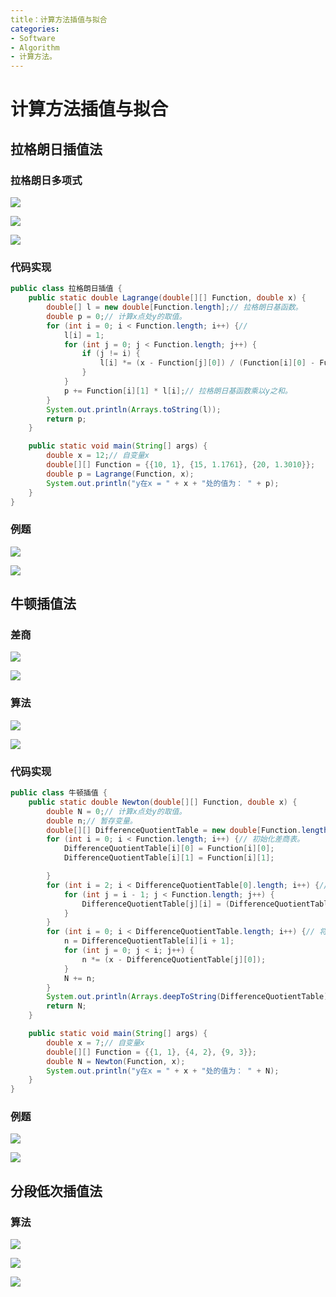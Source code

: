 ```yaml
---
title：计算方法插值与拟合
categories:
- Software
- Algorithm
- 计算方法。
---
```

# 计算方法插值与拟合

## 拉格朗日插值法

### 拉格朗日多项式

![](https://raw.githubusercontent.com/LuShan123888/Files/main/Pictures/2020-12-10-YlXiG1vbu4xBSta.png)

![](https://raw.githubusercontent.com/LuShan123888/Files/main/Pictures/2020-12-10-zlJGT8gt9As6PQ3.png)

![](https://raw.githubusercontent.com/LuShan123888/Files/main/Pictures/2020-12-10-Q7T3RXPqx4MC5w8.png)

### 代码实现

```java
public class 拉格朗日插值 {
    public static double Lagrange(double[][] Function, double x) {
        double[] l = new double[Function.length];// 拉格朗日基函数。
        double p = 0;// 计算x点处y的取值。
        for (int i = 0; i < Function.length; i++) {//
            l[i] = 1;
            for (int j = 0; j < Function.length; j++) {
                if (j != i) {
                    l[i] *= (x - Function[j][0]) / (Function[i][0] - Function[j][0]);// 将x带入。
                }
            }
            p += Function[i][1] * l[i];// 拉格朗日基函数乘以y之和。
        }
        System.out.println(Arrays.toString(l));
        return p;
    }

    public static void main(String[] args) {
        double x = 12;// 自变量x
        double[][] Function = {{10, 1}, {15, 1.1761}, {20, 1.3010}};
        double p = Lagrange(Function, x);
        System.out.println("y在x = " + x + "处的值为： " + p);
    }
}
```

### 例题

![](https://raw.githubusercontent.com/LuShan123888/Files/main/Pictures/2020-12-10-6EYLyoj48bUQsvI.png)

![](https://raw.githubusercontent.com/LuShan123888/Files/main/Pictures/2020-12-10-4yJLQV7ipCGx9lS.jpg)


## 牛顿插值法
### 差商

![](https://raw.githubusercontent.com/LuShan123888/Files/main/Pictures/2020-12-10-hru2p7SniA3UHgy.png)

![](https://raw.githubusercontent.com/LuShan123888/Files/main/Pictures/2020-12-10-BXnjZ9m7cAztqJD.png)



### 算法

![](https://raw.githubusercontent.com/LuShan123888/Files/main/Pictures/2020-12-10-Lceb1JrKWazSOX4.png)

![](https://raw.githubusercontent.com/LuShan123888/Files/main/Pictures/2020-12-10-PWSvr6f5TBe9pcU.png)

### 代码实现

```java
public class 牛顿插值 {
    public static double Newton(double[][] Function, double x) {
        double N = 0;// 计算x点处y的取值。
        double n;// 暂存变量。
        double[][] DifferenceQuotientTable = new double[Function.length][Function.length + 1];
        for (int i = 0; i < Function.length; i++) {// 初始化差商表。
            DifferenceQuotientTable[i][0] = Function[i][0];
            DifferenceQuotientTable[i][1] = Function[i][1];

        }
        for (int i = 2; i < DifferenceQuotientTable[0].length; i++) {// 求出差商表。
            for (int j = i - 1; j < Function.length; j++) {
                DifferenceQuotientTable[j][i] = (DifferenceQuotientTable[j][i - 1] - DifferenceQuotientTable[j - 1][i - 1]) / (DifferenceQuotientTable[j][0] - DifferenceQuotientTable[j - i + 1][0]);
            }
        }
        for (int i = 0; i < DifferenceQuotientTable.length; i++) {// 将差商表对角线上的数值带入牛顿插值公式。
            n = DifferenceQuotientTable[i][i + 1];
            for (int j = 0; j < i; j++) {
                n *= (x - DifferenceQuotientTable[j][0]);
            }
            N += n;
        }
        System.out.println(Arrays.deepToString(DifferenceQuotientTable));// 打印差商表。
        return N;
    }

    public static void main(String[] args) {
        double x = 7;// 自变量x
        double[][] Function = {{1, 1}, {4, 2}, {9, 3}};
        double N = Newton(Function, x);
        System.out.println("y在x = " + x + "处的值为： " + N);
    }
}
```
### 例题

![](https://raw.githubusercontent.com/LuShan123888/Files/main/Pictures/2020-12-10-nLbkiqO38ajXgfx.png)

![](https://raw.githubusercontent.com/LuShan123888/Files/main/Pictures/2020-12-10-E16gFOuen8rIjfv.jpg)


## 分段低次插值法

### 算法

![](https://raw.githubusercontent.com/LuShan123888/Files/main/Pictures/2020-12-10-W3gALt7fHsxZbVY.png)

![](https://raw.githubusercontent.com/LuShan123888/Files/main/Pictures/2020-12-10-G2UIMK6PxryOEj4.png)

![](https://raw.githubusercontent.com/LuShan123888/Files/main/Pictures/2020-12-10-DgVyozsLkFOIUmK.png)



